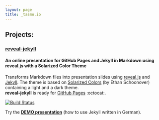 ```yaml
---
layout: page
title: _tasmo.io
---
```


## Projects:

### [reveal-jekyll](https://github.com/tasmo/reveal-jekyll)

#### An online presentation for GitHub Pages and Jekyll in Markdown using reveal.js with a Solarized Color Theme

Transforms Markdown files into presentation slides using [reveal.js](#revealjs) and [Jekyll](#jekyll). The theme is based on [Solarized Colors](//github.com/altercation/solarized) (by Ethan Schoonover) containing a light and a dark theme.  
**reveal-jekyll** is ready for [GitHub Pages](https://pages.github.com/) :octocat:.

[![Build Status](https://travis-ci.org/tasmo/reveal-jekyll.svg?branch=master)](https://travis-ci.org/tasmo/reveal-jekyll)

Try the **[DEMO presentation](http://gh.tasmo.de/reveal-jekyll/)** (how to use Jekyll written in German).

